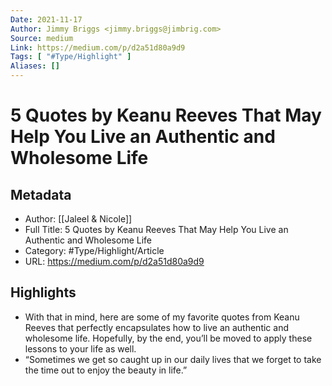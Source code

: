```yaml
---
Date: 2021-11-17
Author: Jimmy Briggs <jimmy.briggs@jimbrig.com>
Source: medium
Link: https://medium.com/p/d2a51d80a9d9
Tags: [ "#Type/Highlight" ]
Aliases: []
---
```

# 5 Quotes by Keanu Reeves That May Help You Live an Authentic and Wholesome Life

## Metadata
- Author: [[Jaleel & Nicole]]
- Full Title: 5 Quotes by Keanu Reeves That May Help You Live an Authentic and Wholesome Life
- Category: #Type/Highlight/Article
- URL: https://medium.com/p/d2a51d80a9d9

## Highlights
- With that in mind, here are some of my favorite quotes from Keanu Reeves that perfectly encapsulates how to live an authentic and wholesome life. Hopefully, by the end, you’ll be moved to apply these lessons to your life as well.
- “Sometimes we get so caught up in our daily lives that we forget to take the time out to enjoy the beauty in life.”
